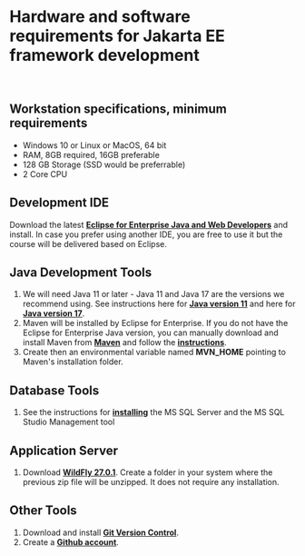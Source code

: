 # Hardware and software requirements for Jakarta EE framework development
&nbsp;
&nbsp;

## Workstation specifications, minimum requirements
- Windows 10 or Linux or MacOS, 64 bit
- RAM, 8GB required, 16GB preferable
- 128 GB Storage (SSD would be preferrable)
- 2 Core CPU

## Development IDE
Download the latest **[Eclipse for Enterprise Java and Web Developers](https://www.eclipse.org/downloads/packages/release/2022-12/r/eclipse-ide-enterprise-java-and-web-developers)** and install. 
In case you prefer using another IDE, you are free to use it but the course will be delivered based on Eclipse. 

## Java Development Tools
1. We will need Java 11 or later - Java 11 and Java 17 are the versions we recommend using. See instructions here for **[Java version 11](https://github.com/codehub-learn/development-environment-setup/blob/main/java-standard-edition-11.md)** and here for **[Java version 17](https://github.com/codehub-learn/development-environment-setup/blob/main/java-standard-edition-17.md)**.
2. Maven will be installed by Eclipse for Enterprise. If you do not have the Eclipse for Enterprise Java version, 
you can manually download and install Maven from **[Maven](https://maven.apache.org/download.cgi)** 
and follow the **[instructions](https://maven.apache.org/install.html)**. 
3. Create then an environmental variable named **MVN_HOME** pointing to Maven's installation folder.

## Database Tools
1. See the instructions for **[installing](https://github.com/codehub-learn/development-environment-setup/blob/main/MSSQL.md)** the MS SQL Server and the MS SQL Studio Management tool

## Application Server
1. Download **[WildFly 27.0.1](https://www.wildfly.org/downloads/)**. Create a folder in your system where the previous zip file will be unzipped. It does not require any installation.

## Other Tools
1. Download and install **[Git Version Control](https://git-scm.com/downloads)**.
2. Create a **[Github account](https://github.com/join)**.
